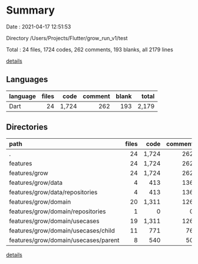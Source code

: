 # Summary

Date : 2021-04-17 12:51:53

Directory /Users/Projects/Flutter/grow_run_v1/test

Total : 24 files,  1724 codes, 262 comments, 193 blanks, all 2179 lines

[details](details.md)

## Languages
| language | files | code | comment | blank | total |
| :--- | ---: | ---: | ---: | ---: | ---: |
| Dart | 24 | 1,724 | 262 | 193 | 2,179 |

## Directories
| path | files | code | comment | blank | total |
| :--- | ---: | ---: | ---: | ---: | ---: |
| . | 24 | 1,724 | 262 | 193 | 2,179 |
| features | 24 | 1,724 | 262 | 193 | 2,179 |
| features/grow | 24 | 1,724 | 262 | 193 | 2,179 |
| features/grow/data | 4 | 413 | 136 | 63 | 612 |
| features/grow/data/repositories | 4 | 413 | 136 | 63 | 612 |
| features/grow/domain | 20 | 1,311 | 126 | 130 | 1,567 |
| features/grow/domain/repositories | 1 | 0 | 0 | 1 | 1 |
| features/grow/domain/usecases | 19 | 1,311 | 126 | 129 | 1,566 |
| features/grow/domain/usecases/child | 11 | 771 | 76 | 79 | 926 |
| features/grow/domain/usecases/parent | 8 | 540 | 50 | 50 | 640 |

[details](details.md)